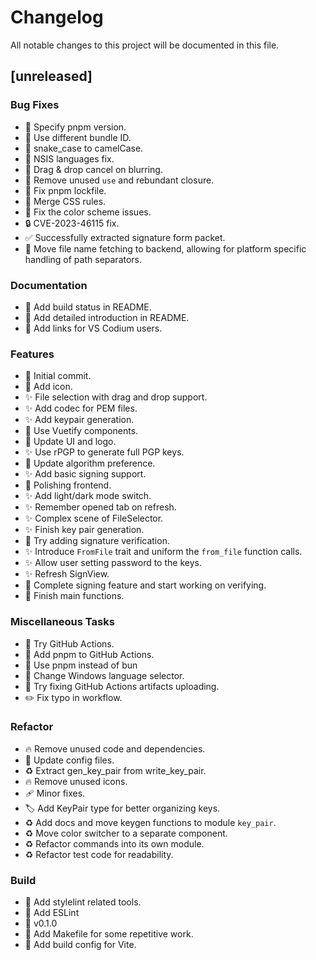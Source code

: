 # Changelog

All notable changes to this project will be documented in this file.

## [unreleased]

### Bug Fixes

- :green_heart: Specify pnpm version.
- :rotating_light: Use different bundle ID.
- :wrench: snake_case to camelCase.
- :wrench: NSIS languages fix.
- :bug: Drag & drop cancel on blurring.
- :rotating_light: Remove unused `use` and rebundant closure.
- :pushpin: Fix pnpm lockfile.
- :lipstick: Merge CSS rules.
- :bug: Fix the color scheme issues.
- :lock: CVE-2023-46115 fix.
- :white_check_mark: Successfully extracted signature form packet.
- :bug: Move file name fetching to backend, allowing for platform specific handling of path separators.

### Documentation

- :memo: Add build status in README.
- :memo: Add detailed introduction in README.
- :memo: Add links for VS Codium users.

### Features

- :tada: Initial commit.
- :art: Add icon.
- :sparkles: File selection with drag and drop support.
- :sparkles: Add codec for PEM files.
- :sparkles: Add keypair generation.
- :lipstick: Use Vuetify components.
- :lipstick: Update UI and logo.
- :sparkles: Use rPGP to generate full PGP keys.
- :wrench: Update algorithm preference.
- :sparkles: Add basic signing support.
- :lipstick: Polishing frontend.
- :sparkles: Add light/dark mode switch.
- :sparkles: Remember opened tab on refresh.
- :sparkles: Complex scene of FileSelector.
- :sparkles: Finish key pair generation.
- :poop: Try adding signature verification.
- :sparkles: Introduce `FromFile` trait and uniform the `from_file` function calls.
- :sparkles: Allow user setting password to the keys.
- :sparkles: Refresh SignView.
- :bug: Complete signing feature and start working on verifying.
- :rocket: Finish main functions.

### Miscellaneous Tasks

- :hammer: Try GitHub Actions.
- :green_heart: Add pnpm to GitHub Actions.
- :green_heart: Use pnpm instead of bun
- :wrench: Change Windows language selector.
- :construction_worker: Try fixing GitHub Actions artifacts uploading.
- :pencil2: Fix typo in workflow.

### Refactor

- :fire: Remove unused code and dependencies.
- :wrench: Update config files.
- :recycle: Extract gen_key_pair from write_key_pair.
- :fire: Remove unused icons.
- :adhesive_bandage: Minor fixes.
- :label: Add KeyPair type for better organizing keys.
- :recycle: Add docs and move keygen functions to module `key_pair`.
- :recycle: Move color switcher to a separate component.
- :recycle: Refactor commands into its own module.
- :recycle: Refactor test code for readability.

### Build

- :art: Add stylelint related tools.
- :art: Add ESLint
- :bookmark: v0.1.0
- :hammer: Add Makefile for some repetitive work.
- :wrench: Add build config for Vite.

<!-- generated by git-cliff -->
